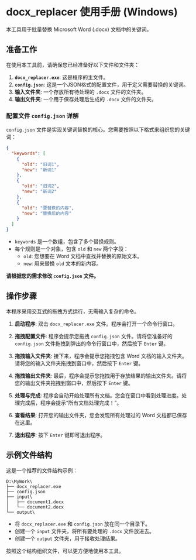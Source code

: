 # docx_replacer 使用手册 (Windows)

本工具用于批量替换 Microsoft Word (.docx) 文档中的关键词。

## 准备工作

在使用本工具前，请确保您已经准备好以下文件和文件夹：

1.  **`docx_replacer.exe`**: 这是程序的主文件。
2.  **`config.json`**: 这是一个JSON格式的配置文件，用于定义需要替换的关键词。
3.  **输入文件夹**: 一个存放所有待处理的 `.docx` 文件的文件夹。
4.  **输出文件夹**: 一个用于保存处理后生成的 `.docx` 文件的文件夹。

### 配置文件 `config.json` 详解

`config.json` 文件是实现关键词替换的核心。您需要按照以下格式来组织您的关键词：

```json
{
  "keywords": [
    {
      "old": "旧词1",
      "new": "新词1"
    },
    {
      "old": "旧词2",
      "new": "新词2"
    },
    {
      "old": "要替换的内容",
      "new": "替换后的内容"
    }
  ]
}
```

-   `keywords` 是一个数组，包含了多个替换规则。
-   每个规则是一个对象，包含 `old` 和 `new` 两个字段：
    -   `old`: 您想要在 Word 文档中查找并替换的原始文本。
    -   `new`: 用来替换 `old` 文本的新内容。

**请根据您的需求修改 `config.json` 文件。**

## 操作步骤

本程序采用交互式的拖拽方式运行，无需输入复杂的命令。

1.  **启动程序**: 双击 `docx_replacer.exe` 文件。程序会打开一个命令行窗口。

2.  **拖拽配置文件**: 程序会提示您拖拽 `config.json` 文件。请将您准备好的 `config.json` 文件拖拽到弹出的命令行窗口中，然后按下 `Enter` 键。

3.  **拖拽输入文件夹**: 接下来，程序会提示您拖拽包含 Word 文档的输入文件夹。请将您的输入文件夹拖拽到窗口中，然后按下 `Enter` 键。

4.  **拖拽输出文件夹**: 最后，程序会提示您拖拽用于存放结果的输出文件夹。请将您的输出文件夹拖拽到窗口中，然后按下 `Enter` 键。

5.  **处理与完成**: 程序会自动开始处理所有文档。您会在窗口中看到处理进度。处理完成后，程序会提示“所有文档处理完成！”。

6.  **查看结果**: 打开您的输出文件夹，您会发现所有处理过的 Word 文档都已保存在这里。

7.  **退出程序**: 按下 `Enter` 键即可退出程序。

## 示例文件结构

这是一个推荐的文件结构示例：

```
D:\MyWork\
├── docx_replacer.exe
├── config.json
├── input\
│   ├── document1.docx
│   └── document2.docx
└── output\
```

-   将 `docx_replacer.exe` 和 `config.json` 放在同一个目录下。
-   创建一个 `input` 文件夹，将所有要处理的 `.docx` 文件放进去。
-   创建一个 `output` 文件夹，用于接收处理结果。

按照这个结构组织文件，可以更方便地使用本工具。